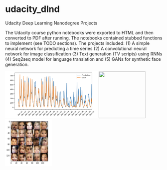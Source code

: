# udacity_dlnd
Udacity Deep Learning Nanodegree Projects

The Udacity course python notebooks were exported to HTML and then converted to PDF after running.
The notebooks contained stubbed functions to implement (see TODO sections). The projects included: (1) A simple neural network
for predicting a time series (2) A convolutional neural network for image classification (3) Text generation (TV scripts) 
using RNNs (4) Seq2seq model for language translation and (5) GANs for synthetic face generation.


<img src="https://github.com/kinetic-cipher/udacity_dlnd/blob/master/nn_pred.png" width="300" height="150"><img src="https://github.com/kinetic-cipher/udacity_dlnd/blob/master/image_class1.png" width = "150" height="150"> <img src="https://github.com/kinetic-cipher/udacity_dlnd/blob/master/gan_faces.png" width = "150" height="150">

